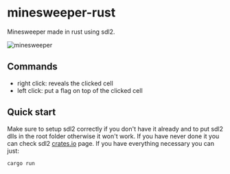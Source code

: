 # minesweeper-rust
Minesweeper made in rust using sdl2.

![minesweeper](https://user-images.githubusercontent.com/66211581/197625808-77f58e3c-5692-42f9-acd3-f87474d76a7b.png)

## Commands
- right click: reveals the clicked cell
- left click: put a flag on top of the clicked cell

## Quick start
Make sure to setup sdl2 correctly if you don't have it already and to put sdl2 dlls in the root folder otherwise it won't work.
If you have never done it you can check sdl2 [crates.io](https://crates.io/crates/sdl2) page.
If you have everything necessary you can just:

```Console
cargo run
```
